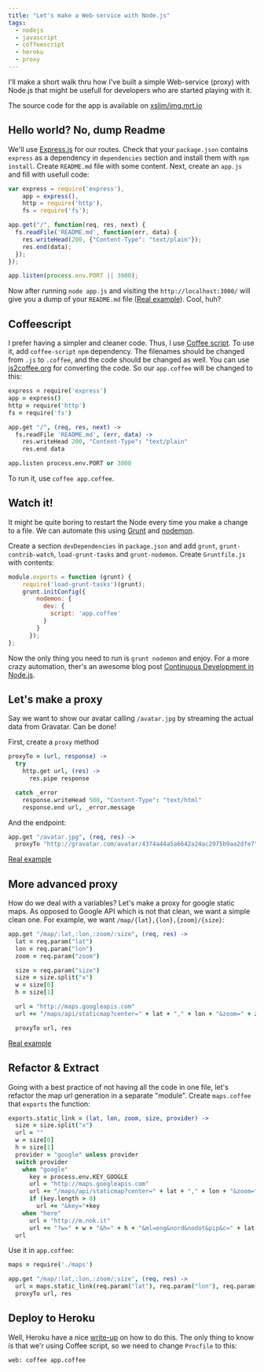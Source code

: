 ```yaml
---
title: "Let's make a Web-service with Node.js"
tags:
  - nodejs
  - javascript
  - coffeescript
  - heroku
  - proxy
---
```


I'll make a short walk thru how I've built a simple Web-service (proxy) with Node.js that might be usefull for developers who are started playing with it.

The source code for the app is available on [xslim/img.mrt.io](https://github.com/xslim/img.mrt.io)

## Hello world? No, dump Readme

We'll use [Express.js](http://expressjs.com) for our routes. Check that your `package.json` contains `express` as a dependency in `dependencies` section and install them with `npm install`. Create `README.md` file with some content. Next,  create an `app.js` and fill with usefull code:

``` js
var express = require('express'),
    app = express(),
    http = require('http'),
    fs = require('fs');

app.get("/", function(req, res, next) {
  fs.readFile('README.md', function(err, data) {
    res.writeHead(200, {"Content-Type": "text/plain"});
    res.end(data);
  });
});

app.listen(process.env.PORT || 3000);
```

Now after running `node app.js` and visiting the `http://localhost:3000/` will give you a dump of your `README.md` file ([Real example](http://img.mrt.io/)). Cool, huh?

<!-- more -->

## Coffeescript

I prefer having a simpler and cleaner code. Thus, I use [Coffee script](http://coffeescript.org). To use it, add `coffee-script` `npm` dependency. The filenames should be changed from `.js` to `.coffee`, and the code should be changed as well. You can use [js2coffee.org](http://js2coffee.org) for converting the code. So our `app.coffee` will be changed to this:

``` coffee
express = require('express')
app = express()
http = require('http')
fs = require('fs')

app.get "/", (req, res, next) ->
  fs.readFile 'README.md', (err, data) ->
    res.writeHead 200, "Content-Type": "text/plain"
    res.end data

app.listen process.env.PORT or 3000
```

To run it, use `coffee app.coffee`.

## Watch it!

It might be quite boring to restart the Node every time you make a change to a file. We can automate this using [Grunt](http://gruntjs.com) and [nodemon](http://nodemon.io).

Create a section `devDependencies` in `package.json` and add `grunt`, `grunt-contrib-watch`, `load-grunt-tasks` and `grunt-nodemon`. Create `Gruntfile.js` with contents:

``` js
module.exports = function (grunt) {
    require('load-grunt-tasks')(grunt);
    grunt.initConfig({
        nodemon: {
          dev: {
            script: 'app.coffee'
          }
        }
      });
};
```

Now the only thing you need to run is `grunt nodemon` and enjoy. For a more crazy automation, ther's an awesome blog post [Continuous Development in Node.js](http://blog.ponyfoo.com/2013/09/26/continuous-development-in-nodejs).

## Let's make a proxy

Say we want to show our avatar calling `/avatar.jpg` by streaming the actual data from Gravatar. Can be done!

First, create a `proxy` method

``` coffee
proxyTo = (url, response) ->
  try
    http.get url, (res) ->
      res.pipe response

  catch _error
    response.writeHead 500, "Content-Type": "text/html"
    response.end url, _error.message
```

And the endpoint:

``` coffee
app.get "/avatar.jpg", (req, res) ->
  proxyTo "http://gravatar.com/avatar/4374a44a5a6642a24ac2975b9aa2dfe7", res
```

[Real example](http://img.mrt.io/slim.jpg)

## More advanced proxy

How do we deal with a variables? Let's make a proxy for google static maps. As opposed to Google API which is not that clean, we want a simple clean one. For example, we want `/map/{lat},{lon},{zoom}/{size}`:

``` coffee
app.get "/map/:lat,:lon,:zoom/:size", (req, res) ->
  lat = req.param("lat")
  lon = req.param("lon")
  zoom = req.param("zoom")

  size = req.param("size")
  size = size.split("x")
  w = size[0]
  h = size[1]

  url = "http://maps.googleapis.com"
  url += "/maps/api/staticmap?center=" + lat + "," + lon + "&zoom=" + zoom + "&size=" + w + "x" + h + "&sensor=false"

  proxyTo url, res
```

[Real example](http://img.mrt.io/map/52.70468296296834,5.300731658935547,13/640x200)


## Refactor & Extract

Going with a best practice of not having all the code in one file, let's refactor the map url generation in a separate "module". Create `maps.coffee` that `exports` the function:

``` coffee
exports.static_link = (lat, lon, zoom, size, provider) ->
  size = size.split("x")
  url = ""
  w = size[0]
  h = size[1]
  provider = "google" unless provider
  switch provider
    when "google"
      key = process.env.KEY_GOOGLE
      url = "http://maps.googleapis.com"
      url += "/maps/api/staticmap?center=" + lat + "," + lon + "&zoom=" + zoom + "&size=" + w + "x" + h + "&sensor=false"
      if (key.length > 0)
        url += "&key="+key
    when "here"
      url = "http://m.nok.it"
      url += "?w=" + w + "&h=" + h + "&ml=eng&nord&nodot&pip&c=" + lat + "," + lon + "&z=" + zoom + "&f=0"
  url
```

Use it in `app.coffee`:

``` coffee
maps = require('./maps')

app.get "/map/:lat,:lon,:zoom/:size", (req, res) ->
  url = maps.static_link(req.param("lat"), req.param("lon"), req.param("zoom"), req.param("size"), req.query.t)
  proxyTo url, res  
```

## Deploy to Heroku

Well, Heroku have a nice [write-up](https://devcenter.heroku.com/articles/getting-started-with-nodejs) on how to do this. The only thing to know is that we'r using Coffee script, so we need to change `Procfile` to this:

```
web: coffee app.coffee
```
